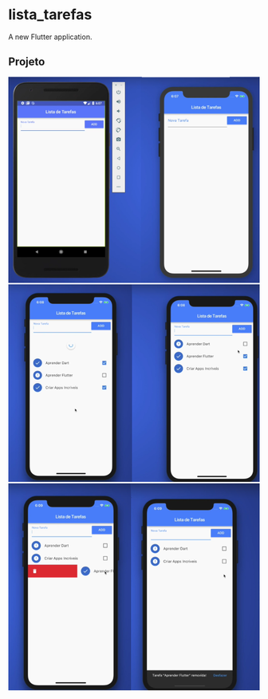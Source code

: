 # lista_tarefas

A new Flutter application.

## Projeto

![alt text](https://github.com/Ellissandro/flutter-lista-de-tarefas/blob/main/images/lista_tarefas.png)
![alt text](https://github.com/Ellissandro/flutter-lista-de-tarefas/blob/main/images/lista_tarefas_2.png)
![alt text](https://github.com/Ellissandro/flutter-lista-de-tarefas/blob/main/images/lista_tarefas_3.png)
